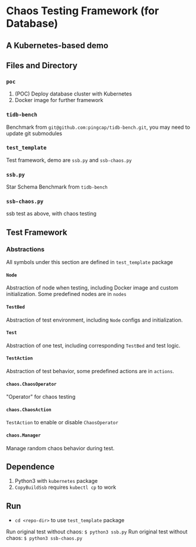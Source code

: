 # Chaos Testing Framework (for Database)

## A Kubernetes-based demo

## Files and Directory

### `poc`
1. (POC) Deploy database cluster with Kubernetes
2. Docker image for further framework

### `tidb-bench`
Benchmark from `git@github.com:pingcap/tidb-bench.git`, you may need to update git submodules

### `test_template`
Test framework, demo are `ssb.py` and `ssb-chaos.py`

### `ssb.py`
Star Schema Benchmark from `tidb-bench`

### `ssb-chaos.py`
ssb test as above, with chaos testing

## Test Framework

### Abstractions

All symbols under this section are defined in `test_template` package

#### `Node`
Abstraction of node when testing, including Docker image and custom initialization.
Some predefined nodes are in `nodes`

#### `TestBed`
Abstraction of test environment, including `Node` configs and initialization.

#### `Test`
Abstraction of one test, including corresponding `TestBed` and test logic.

#### `TestAction`
Abstraction of test behavior, some predefined actions are in `actions`.

#### `chaos.ChaosOperator`
"Operator" for chaos testing

#### `chaos.ChaosAction`
`TestAction` to enable or disable `ChaosOperator`

#### `chaos.Manager`
Manage random chaos behavior during test.

## Dependence
1. Python3 with `kubernetes` package
2. `CopyBuildSsb` requires `kubectl cp` to work

## Run
* `cd <repo-dir>` to use `test_template` package

Run original test without chaos: `$ python3 ssb.py`
Run original test without chaos: `$ python3 ssb-chaos.py`